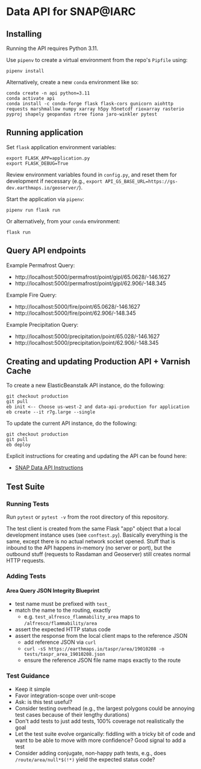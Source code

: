 # Data API for SNAP@IARC

## Installing

Running the API requires Python 3.11.

Use `pipenv` to create a virtual environment from the repo's `Pipfile` using:

```
pipenv install
```

Alternatively, create a new `conda` environment like so:

```
conda create -n api python=3.11
conda activate api
conda install -c conda-forge flask flask-cors gunicorn aiohttp requests marshmallow numpy xarray h5py h5netcdf rioxarray rasterio pyproj shapely geopandas rtree fiona jaro-winkler pytest
```

## Running application

Set `flask` application environment variables:

```
export FLASK_APP=application.py
export FLASK_DEBUG=True
```

Review environment variables found in `config.py`, and reset them for development if necessary (e.g., `export API_GS_BASE_URL=https://gs-dev.earthmaps.io/geoserver/`).

Start the application via `pipenv`:

```
pipenv run flask run
```

Or alternatively, from your `conda` environment:

```
flask run
```

## Query API endpoints

Example Permafrost Query:

- http://localhost:5000/permafrost/point/gipl/65.0628/-146.1627
- http://localhost:5000/permafrost/point/gipl/62.906/-148.345

Example Fire Query:

- http://localhost:5000/fire/point/65.0628/-146.1627
- http://localhost:5000/fire/point/62.906/-148.345

Example Precipitation Query:

- http://localhost:5000/precipitation/point/65.028/-146.1627
- http://localhost:5000/precipitation/point/62.906/-148.345

## Creating and updating Production API + Varnish Cache

To create a new ElasticBeanstalk API instance, do the following:

```
git checkout production
git pull
eb init <-- Choose us-west-2 and data-api-production for application
eb create --it r7g.large --single
```

To update the current API instance, do the following:

```
git checkout production
git pull
eb deploy
```

Explicit instructions for creating and updating the API can be found here:

- [SNAP Data API Instructions](https://docs.google.com/document/d/18-pEC-Rri3EQcNXaHajhqMYmRc_LBX1p3wWKoYnC874/edit?tab=t.jzrka8gsdrfw)

## Test Suite

### Running Tests

Run `pytest` or `pytest -v` from the root directory of this repository.

The test client is created from the same Flask "app" object that a local development instance uses (see `conftest.py`). Basically everything is the same, except there is no actual network socket opened. Stuff that is inbound to the API happens in-memory (no server or port), but the outbound stuff (requests to Rasdaman and Geoserver) still creates normal HTTP requests.

### Adding Tests

#### Area Query JSON Integrity Blueprint

- test name must be prefixed with `test_`
- match the name to the routing, exactly
  - e.g. `test_alfresco_flammability_area` maps to `/alfresco/flammability/area`
- assert the expected HTTP status code
- assert the response from the local client maps to the reference JSON
  - add reference JSON via `curl`
  - `curl -sS https://earthmaps.io/taspr/area/19010208 -o tests/taspr_area_19010208.json`
  - ensure the reference JSON file name maps exactly to the route

### Test Guidance

- Keep it simple
- Favor integration-scope over unit-scope
- Ask: is this test useful?
- Consider testing overhead (e.g., the largest polygons could be annoying test cases because of their lengthy durations)
- Don't add tests to just add tests, 100% coverage not realistically the goal
- Let the test suite evolve organically: fiddling with a tricky bit of code and want to be able to move with more confidence? Good signal to add a test
- Consider adding conjugate, non-happy path tests, e.g., does `/route/area/null*$(!*)` yield the expected status code?
